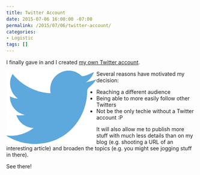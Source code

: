```yaml
---
title: Twitter Account
date: 2015-07-06 16:00:00 -07:00
permalink: /2015/07/06/twitter-account/
categories:
- Logistic
tags: []
---
```

I finally gave in and I created <a href="https://twitter.com/vplauzon">my own Twitter account</a>.

<img style="float:left;margin-left:0;display:inline;margin-right:0;" src="/assets/posts/2015/3/twitter-account/twitter-312464_6401.png" alt="" width="240" height="195" align="left" />Several reasons have motivated my decision:
<ul>
	<li>Reaching a different audience</li>
	<li>Being able to more easily follow other Twitters</li>
	<li>Not be the only techie without a Twitter account :P</li>
</ul>
It will also allow me to publish more stuff with much less details than on my blog (e.g. shooting a URL of an interesting article) and broaden the topics (e.g. you might see jogging stuff in there).

See there!